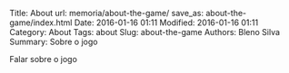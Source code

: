 Title: About
url: memoria/about-the-game/
save_as: about-the-game/index.html
Date: 2016-01-16 01:11
Modified: 2016-01-16 01:11
Category: About
Tags: about
Slug: about-the-game
Authors: Bleno Silva
Summary: Sobre o jogo

Falar sobre o jogo

